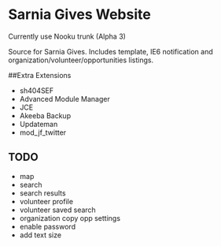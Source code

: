 # Sarnia Gives Website

Currently use Nooku trunk (Alpha 3)

Source for Sarnia Gives. Includes template, IE6 notification and organization/volunteer/opportunities listings.

##Extra Extensions
* sh404SEF
* Advanced Module Manager
* JCE
* Akeeba Backup
* Updateman
* mod_jf_twitter

## TODO
* map
* search
* search results
* volunteer profile
* volunteer saved search
* organization copy opp settings
* enable password
* add text size
